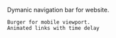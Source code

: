 Dymanic navigation bar for website.

    Burger for mobile viewport.
    Animated links with time delay



